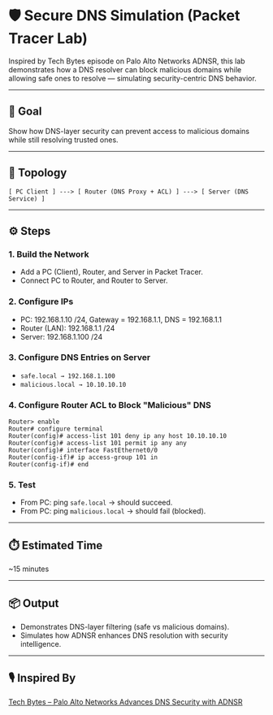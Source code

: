 # 🛡️ Secure DNS Simulation (Packet Tracer Lab)

Inspired by Tech Bytes episode on Palo Alto Networks ADNSR, this lab demonstrates how a DNS resolver can block malicious domains while allowing safe ones to resolve — simulating security-centric DNS behavior.

---

## 🎯 Goal
Show how DNS-layer security can prevent access to malicious domains while still resolving trusted ones.

---

## 🧱 Topology
```
[ PC Client ] ---> [ Router (DNS Proxy + ACL) ] ---> [ Server (DNS Service) ]
```

---

## ⚙️ Steps

### 1. Build the Network
- Add a PC (Client), Router, and Server in Packet Tracer.
- Connect PC to Router, and Router to Server.

### 2. Configure IPs
- PC: 192.168.1.10 /24, Gateway = 192.168.1.1, DNS = 192.168.1.1
- Router (LAN): 192.168.1.1 /24
- Server: 192.168.1.100 /24

### 3. Configure DNS Entries on Server
- `safe.local → 192.168.1.100`
- `malicious.local → 10.10.10.10`

### 4. Configure Router ACL to Block "Malicious" DNS
```
Router> enable
Router# configure terminal
Router(config)# access-list 101 deny ip any host 10.10.10.10
Router(config)# access-list 101 permit ip any any
Router(config)# interface FastEthernet0/0
Router(config-if)# ip access-group 101 in
Router(config-if)# end
```

### 5. Test
- From PC: ping `safe.local` → should succeed.
- From PC: ping `malicious.local` → should fail (blocked).

---

## ⏱️ Estimated Time
~15 minutes

---

## 📦 Output
- Demonstrates DNS-layer filtering (safe vs malicious domains).
- Simulates how ADNSR enhances DNS resolution with security intelligence.

---

## 🎙️ Inspired By
[Tech Bytes – Palo Alto Networks Advances DNS Security with ADNSR](https://packetpushers.net/podcasts/tech-bytes/tech-bytes-palo-alto-networks-advances-dns-security-with-adnsr-sponsored/)
